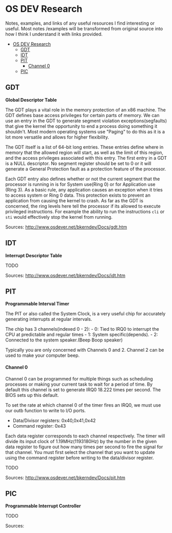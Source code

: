 # OS DEV Research

Notes, examples, and links of any useful resources I find interesting or useful. Most notes /examples will be transformed from original source into how I think I understand it with links provided. 


<!-- @import "[TOC]" {cmd="toc" depthFrom=1 depthTo=6 orderedList=false} -->

<!-- code_chunk_output -->

- [OS DEV Research](#os-dev-research)
  - [GDT](#gdt)
  - [IDT](#idt)
  - [PIT](#pit)
      - [Channel 0](#channel-0)
  - [PIC](#pic)

<!-- /code_chunk_output -->

GDT
---
__Global Descriptor Table__

The GDT plays a vital role in the memory protection of an x86 machine. The GDT defines base access privileges for certain parts of memory. We can use an entry in the GDT to generate segment violation exceptions(segfaults) that give the kernel the opportunity to end a process doing something it shouldn't. Most modern operating systems use "Paging" to do this as it is a lot more versatile and allows for higher flexibility.

The GDT itself is a list of 64-bit long entries. These entries define where in memory that the allowed region will start, as well as the limit of this region, and the access privileges associated with this entry. The first entry in a GDT is a NULL descriptor. No segment register should be set to 0 or it will generate a General Protection fault as a protection feature of the processor.

Each GDT entry also defines whether or not the current segment that the processor is running in is for System use(Ring 0) or for Application use (Ring 3). As a basic rule, any application causes an exception when it tries to access system or Ring 0 data. This protection exists to prevent an application from causing the kernel to crash. As far as the GDT is concerned, the ring levels here tell the processor if its allowed to execute privileged instructions. For example the ability to run the instructions `cli` or `sti` would effectively stop the kernel from running.

Sources:
http://www.osdever.net/bkerndev/Docs/gdt.htm


IDT
---
__Interrupt Descriptor Table__

TODO

Sources:
http://www.osdever.net/bkerndev/Docs/idt.htm


PIT
---
__Programmable Interval Timer__

The PIT or also called the System Clock, is a very useful chip for accurately generating interrupts at regular intervals. 

The chip has 3 channels(indexed 0 - 2):
    - 0: Tied to IRQ0 to interrupt the CPU at predictable and regular times
    - 1: System specific(depends).
    - 2: Connected to the system speaker.(Beep Boop speaker)

Typically you are only concerned with Channels 0 and 2. Channel 2 can be used to make your computer beep. 

#### Channel 0
Channel 0 can be programmed for multiple things such as scheduling processes or making your current task to wait for a period of time. By default this channel is set to generate IRQ0 18.222 times per second. The BIOS sets up this default. 

To set the rate at which channel 0 of the timer fires an IRQ0, we must use our outb function to write to I/O ports. 

- Data/Divisor registers: 0x40,0x41,0x42
- Command register: 0x43

Each data register corresponds to each channel respectively. The timer will divide its input clock of 1.19MHz(1193180Hz) by the number in the given data register to figure out how many times per second to fire the signal for that channel. You must first select the channel that you want to update using the command register before writing to the data/divisor register.

TODO

Sources:
http://www.osdever.net/bkerndev/Docs/pit.htm


PIC
---
__Programmable Interrupt Controller__

TODO

Sources: